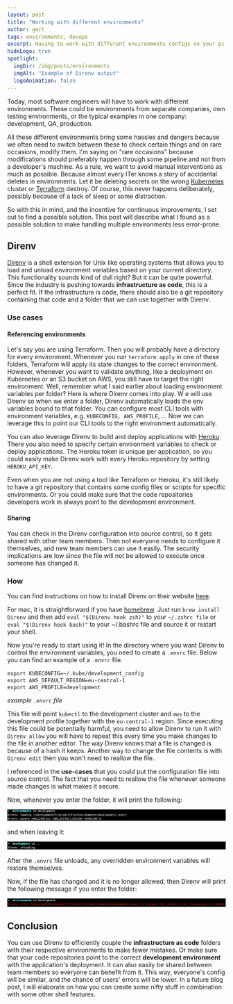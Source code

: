 ```yaml
---
layout: post
title: "Working with different environments"
author: gert
tags: environments, devops
excerpt: Having to work with different environments configs on your pc can be a hassle and dangerous. Let's explore an option that will improve your experience with it.
hideLogo: true
spotlight:
  imgDir: /img/posts/environments
  imgAlt: "Example of Direnv output"
  logoAnimation: false
---
```


Today, most software engineers will have to work with different environments. These could be environments from separate companies, own testing environments, or the typical examples in one company: development, QA, production.

All these different environments bring some hassles and dangers because we often need to switch between these to check certain things and on rare occasions, modify them.
I'm saying on "rare occasions" because modifications should preferably happen through some pipeline and not from a developer's machine.
As a rule, we want to avoid manual interventions as much as possible. Because almost every ITer knows a story of accidental deletes in environments. 
Let it be deleting secrets on the wrong [Kubernetes](https://kubernetes.io/) cluster or [Terraform](https://www.Terraform.io/) destroy.
Of course, this never happens deliberately, possibly because of a lack of sleep or some distraction.

So with this in mind, and the incentive for continuous improvements, I set out to find a possible solution.
This post will describe what I found as a possible solution to make handling multiple environments less error-prone.

## Direnv

[Direnv](https://Direnv.net/) is a shell extension for Unix like operating systems that allows you to load and unload environment variables based on your current directory.
This functionality sounds kind of dull right? But it can be quite powerful. Since the industry is pushing towards **infrastructure as code**, this is a perfect fit.
If the infrastructure is code, there should also be a git repository containing that code and a folder that we can use together with Direnv.

### Use cases

#### Referencing environments

Let's say you are using Terraform. Then you will probably have a directory for every environment.
Whenever you run `terraform apply` in one of these folders, Terraform will apply its state changes to the correct environment.
However, whenever you want to validate anything, like a deployment on Kubernetes or an S3 bucket on AWS, you still have to target the right environment.
Well, remember what I said earlier about loading environment variables per folder? Here is where Direnv comes into play. W
e will use Direnv so when we enter a folder, Direnv automatically loads the env variables bound to that folder. You can configure most CLI tools with environment variables, e.g. `KUBECONFIG, AWS_PROFILE`, ... Now we can leverage this to point our CLI tools to the right environment automatically.

You can also leverage Direnv to build and deploy applications with [Heroku](https://www.heroku.com/). There you also need to specify certain environment variables to check or deploy applications.
The Heroku token is unique per application, so you could easily make Direnv work with every Heroku repository by setting `HEROKU_API_KEY`.

Even when you are not using a tool like Terraform or Heroku, it's still likely to have a git repository that contains some config files or scripts for specific environments. Or you could make sure that the code repositories developers work in always point to the development environment.

#### Sharing
You can check in the Direnv configuration into source control, so it gets shared with other team members. Then not everyone needs to configure it themselves, and new team members can use it easily. The security implications are low since the file will not be allowed to execute once someone has changed it.

### How

You can find instructions on how to install Direnv on their website [here](https://Direnv.net/docs/installation.html).

For mac, it is straightforward if you have [homebrew](https://brew.sh/). Just run `brew install Direnv` and then add `eval "$(Direnv hook zsh)"` to your `~/.zshrc file` or `eval "$(Direnv hook bash)"` to your ~/.bashrc file and source it or restart your shell.

Now you're ready to start using it! In the directory where you want Direnv to control the environment variables, you need to create a `.envrc` file. Below you can find an example of a `.envrc` file.

```shell
export KUBECONFIG=~/.kube/development_config
export AWS_DEFAULT_REGION=eu-central-1
export AWS_PROFILE=development
```

*example `.envrc` file*

This file will point `kubectl` to the development cluster and `aws` to the development profile together with the `eu-central-1` region.
Since executing this file could be potentially harmful, you need to allow Direnv to run it with `Direnv allow` you will have to repeat this every time you make changes to the file in another editor. The way Direnv knows that a file is changed is because of a hash it keeps.
Another way to change the file contents is with `Direnv edit` then you won't need to reallow the file.

I referenced in the **use-cases** that you could put the configuration file into source control. The fact that you need to reallow the file whenever someone made changes is what makes it secure.

Now, whenever you enter the folder, it will print the following:

![entering folder](/img/posts/environments/entering.png)

and when leaving it:

![leaving folder](/img/posts/environments/leaving.png)

After the `.envrc` file unloads, any overridden environment variables will restore themselves.

Now, if the file has changed and it is no longer allowed, then Direnv will print the following message if you enter the folder:

![blocked](/img/posts/environments/blocked.png)

## Conclusion

You can use Direnv to efficiently couple the **infrastructure as code** folders with their respective environments to make fewer mistakes. Or make sure that your code repositories point to the correct **development environment** with the application's deployment.
It can also easily be shared between team members so everyone can benefit from it. This way, everyone's config will be similar, and the chance of users' errors will be lower.
In a future blog post, I will elaborate on how you can create some nifty stuff in combination with some other shell features.


